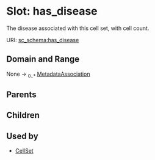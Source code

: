
# Slot: has_disease

The disease associated with this cell set, with cell count.

URI: [sc_schema:has_disease](https://w3id.org/single-cell-schema/has_disease)


## Domain and Range

None &#8594;  <sub>0..\*</sub> [MetadataAssociation](MetadataAssociation.md)

## Parents


## Children


## Used by

 * [CellSet](CellSet.md)
